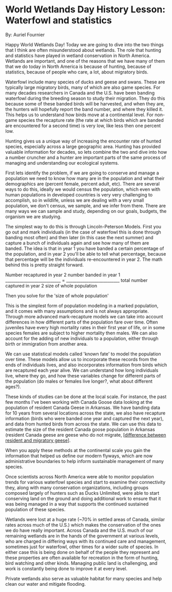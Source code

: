 # World Wetlands Day History Lesson: Waterfowl and statistics

By: Auriel Fournier

Happy World Wetlands Day! Today we are going to dive into the two things that I think are often misunderstood about wetlands. The role that hunting and statistics have played in wetland conservation in North America. Wetlands are important, and one of the reasons that we have many of them that we do today in North America is because of hunting, because of statistics, because of people who care, a lot, about migratory birds. 

Waterfowl include many species of ducks and geese and swans. These are typically large migratory birds, many of which are also game species. For many decades researchers in Canada and the U.S. have been banding waterfowl during the breeding season to study their migration. They do this because some of these banded birds will be harvested, and when they are, the hunters will hopefully report the band number, and where they killed it. This helps us to understand how birds move at a continental level. For non-game species the recapture rate (the rate at which birds which are banded are encountered for a second time) is very low, like less then one percent low.

Hunting gives us a unique way of increasing the encounter rate of hunted species, especially across a large geographic area. Hunting has provided valuable information for decades, so lets combine the two and dive into how a number cruncher and a hunter are important parts of the same process of managing and understanding our ecological systems. 

First lets identify the problem, if we are going to conserve and manage a population we need to know how many are in the population and what their demographics are (percent female, percent adult, etc). There are several ways to do this, ideally we would census the population, which even with human populations in developed countries is very very challenging to accomplish, so in wildlife, unless we are dealing with a very small population, we don't census, we sample, and we infer from there. There are many ways we can sample and study, depending on our goals, budgets, the organism we are studying.

The simplest way to do this is through Lincoln-Peterson Models. First you go out and mark individuals (in the case of waterfowl this is done through banding most often) and then later (in this case the next summer) and capture a bunch of individuals again and see how many of them are banded. The idea is that in year 1 you have banded a certain percentage of the population, and in year 2 you'll be able to tell what percentage, because that percentage will be the individuals re-encountered in year 2. The math behind this is pretty straight forward. 

Number recaptured in year 2				number banded in year 1
___________________________			=  __________________________
total number captured in year 2				size of whole population

Then you solve for the 'size of whole population'

This is the simplest form of population modeling in a marked population, and it comes with many assumptions and is not always appropriate. Through more advanced mark-recapture models we can take into account differences in how different parts of the population fare over time. Often juveniles have every high mortality rates in their first year of life, or in some species females are subject to higher mortality then males. We can also account for the adding of new individuals to a population, either through birth or immigration from another area. 

We can use statistical models called 'known fate' to model the population over time. These models allow us to incorporate these records from the ends of individuals lives, and also incorporates information from birds which are recaptured each year alive. We can understand how long individuals live, where they go, and how these variables change for different parts of the population (do males or females live longer?, what about different ages?).

These kinds of studies can be done at the local scale. For instance, the past few months I've been working with Canada Goose data looking at the population of resident Canada Geese in Arkansas. We have banding data for 10 years from several locations across the state, we also have recapture information (birds who were banded one year and captured the next year), and data from hunted birds from across the state. We can use this data to estimate the size of the resident Canada goose population in Arkansas (resident Canada geese are geese who do not migrate, [[difference between resident and migratory geese](https://www.allaboutbirds.org/canada-goose-resident-vs-migratory/)].     

When you apply these methods at the continental scale you gain the information that helped us define our modern flyways, which are now administrative boundaries to help inform sustainable management of many species.  

Once scientists across North America were able to monitor population trends for various waterfowl species and start to examine their connectivity they, along with many conservation organizations, including groups composed largely of hunters such as Ducks Unlimited, were able to start conserving land on the ground and doing additional work to ensure that it was being managed in a way that supports the continued sustained population of these species. 

Wetlands were lost at a huge rate (~70% in settled areas of Canada, similar rates across much of the U.S.) which makes the conservation of the ones we do have really important. Across Canada and the U.S. much of our remaining wetlands are in the hands of the government at various levels, who are charged in differing ways with its continued care and management, sometimes just for waterfowl, other times for a wider suite of species. In either case this is being done on behalf of the people they represent and these properties are often available for recreation in the form of hunting, bird watching and other kinds. Managing public land is challenging, and work is constantly being done to improve it at every level. 

Private wetlands also serve as valuable habitat for many species and help clean our water and mitigate flooding. 



